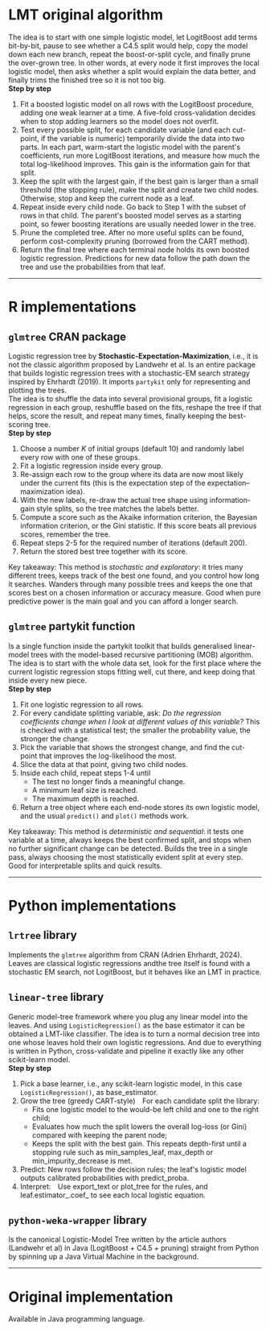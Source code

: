 # LMT original algorithm
The idea is to start with one simple logistic model, let LogitBoost add terms bit-by-bit, pause to see whether a C4.5 split would help, copy the model down each new branch, repeat the boost-or-split cycle, and finally prune the over-grown tree. In other words, at every node it first improves the local logistic model, then asks whether a split would explain the data better, and finally trims the finished tree so it is not too big.  
**Step by step**
  1. Fit a boosted logistic model on all rows with the LogitBoost procedure, adding one weak learner at a time. A five-fold cross-validation decides when to stop adding learners so the model does not overfit.
  2. Test every possible split, for each candidate variable (and each cut-point, if the variable is numeric) temporarily divide the data into two parts. In each part, warm-start the logistic model with the parent's coefficients, run more LogitBoost iterations, and measure how much the total log-likelihood improves. This gain is the information gain for that split.
  3. Keep the split with the largest gain, if the best gain is larger than a small threshold (the stopping rule), make the split and create two child nodes. Otherwise, stop and keep the current node as a leaf.
  4. Repeat inside every child node. Go back to Step 1 with the subset of rows in that child. The parent's boosted model serves as a starting point, so fewer boosting iterations are usually needed lower in the tree.
  5. Prune the completed tree. After no more useful splits can be found, perform cost-complexity pruning (borrowed from the CART method).
  6. Return the final tree where each terminal node holds its own boosted logistic regression. Predictions for new data follow the path down the tree and use the probabilities from that leaf.

---

# R implementations
## `glmtree` CRAN package
Logistic regression tree by **Stochastic-Expectation-Maximization**, i.e., it is not the classic algorithm proposed by Landwehr et al. Is an entire package that builds logistic regression trees with a stochastic-EM search strategy inspired by Ehrhardt (2019). It imports `partykit` only for representing and plotting the trees.  
The idea is to shuffle the data into several provisional groups, fit a logistic regression in each group, reshuffle based on the fits, reshape the tree if that helps, score the result, and repeat many times, finally keeping the best-scoring tree.  
**Step by step**
  1. Choose a number *K* of initial groups (default 10) and randomly label every row with one of these groups.
  2. Fit a logistic regression inside every group.
  3. Re-assign each row to the group where its data are now most likely under the current fits (this is the expectation step of the expectation–maximization idea).
  4. With the new labels, re-draw the actual tree shape using information-gain style splits, so the tree matches the labels better.
  5. Compute a score such as the Akaike information criterion, the Bayesian information criterion, or the Gini statistic. If this score beats all previous scores, remember the tree.
  6. Repeat steps 2-5 for the required number of iterations (default 200).
  7. Return the stored best tree together with its score.

Key takeaway: This method is *stochastic and exploratory*: it tries many different trees, keeps track of the best one found, and you control how long it searches. Wanders through many possible trees and keeps the one that scores best on a chosen information or accuracy measure. Good when pure predictive power is the main goal and you can afford a longer search.



## `glmtree` partykit function
Is a single function inside the partykit toolkit that builds generalised linear-model trees with the model-based recursive partitioning (MOB) algorithm.  
The idea is to start with the whole data set, look for the first place where the current logistic regression stops fitting well, cut there, and keep doing that inside every new piece.  
**Step by step**
   1. Fit one logistic regression to all rows.
   2. For every candidate splitting variable, ask: *Do the regression coefficients change when I look at different values of this variable?*  This is checked with a statistical test; the smaller the probability value, the stronger the change.
   3. Pick the variable that shows the strongest change, and find the cut-point that improves the log-likelihood the most.
   4. Slice the data at that point, giving two child nodes.
   5. Inside each child, repeat steps 1-4 until 
      * The test no longer finds a meaningful change.
      * A minimum leaf size is reached.
      * The maximum depth is reached.
   6. Return a tree object where each end-node stores its own logistic model, and the usual `predict()` and `plot()` methods work.

Key takeaway: This method is *deterministic and sequential*: it tests one variable at a time, always keeps the best confirmed split, and stops when no further significant change can be detected. Builds the tree in a single pass, always choosing the most statistically evident split at every step. Good for interpretable splits and quick results.


---

# Python implementations
## `lrtree` library
Implements the `glmtree` algorithm from CRAN (Adrien Ehrhardt, 2024). Leaves are classical logistic regressions andthe tree itself is found with a stochastic EM search, not LogitBoost, but it behaves like an LMT in practice.

## `linear-tree` library
Generic model-tree framework where you plug any linear model into the leaves. And using `LogisticRegression()` as the base estimator it can be obtained a LMT-like classifier. The idea is to turn a normal decision tree into one whose leaves hold their own logistic regressions. And due to everything is written in Python, cross-validate and pipeline it exactly like any other scikit-learn model.  
**Step by step**
  1. Pick a base learner, i.e., any scikit-learn logistic model, in this case `LogisticRegression()`, as base_estimator.
  2. Grow the tree (greedy CART-style) For each candidate split the library:
     * Fits one logistic model to the would-be left child and one to the right child;
     * Evaluates how much the split lowers the overall log-loss (or Gini) compared with keeping the parent node;
     * Keeps the split with the best gain. This repeats depth-first until a stopping rule such as min_samples_leaf, max_depth or min_impurity_decrease is met. 
  3. Predict: New rows follow the decision rules; the leaf's logistic model outputs calibrated probabilities with predict_proba.
  4. Interpret: Use export_text or plot_tree for the rules, and leaf.estimator_.coef_ to see each local logistic equation.

## `python-weka-wrapper` library
Is the canonical Logistic-Model Tree written by the article authors (Landwehr et al) in Java (LogitBoost + C4.5 + pruning) straight from Python by spinning up a Java Virtual Machine in the background.

---

# Original implementation
Available in Java programming language.